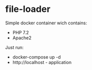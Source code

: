 # file-loader

Simple docker container wich contains:

* PHP 7.2
* Apache2

Just run:

 * docker-compose up -d
 * http://localhost - application

